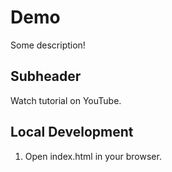 # Demo

Some description!

## Subheader

Watch tutorial on YouTube.

## Local Development

1. Open index.html in your browser. 
